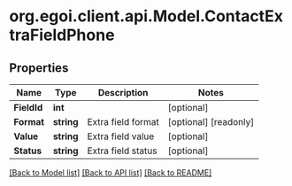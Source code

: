 
# org.egoi.client.api.Model.ContactExtraFieldPhone

## Properties

Name | Type | Description | Notes
------------ | ------------- | ------------- | -------------
**FieldId** | **int** |  | [optional] 
**Format** | **string** | Extra field format | [optional] [readonly] 
**Value** | **string** | Extra field value | [optional] 
**Status** | **string** | Extra field status | [optional] 

[[Back to Model list]](../README.md#documentation-for-models)
[[Back to API list]](../README.md#documentation-for-api-endpoints)
[[Back to README]](../README.md)

